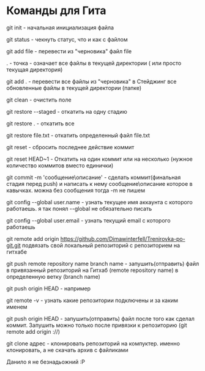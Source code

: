 # Команды для Гита
git init - начальная инициализация файла

git status - чекнуть статус, что и как с файлом

git add file - перевести из "черновика" файл file

. - точка - означает все файлы в текущей директории ( или просто текущая директория)

git add . - перевести все файлы из "черновика" в Стейджинг все обновленные файлы в текущей директории (папке)

git clean - очистить поле

git restore --staged  - откатить на одну стадию

git restore . - откатить все

git restore file.txt - откатить определенный файл file.txt

git reset - сбросить последнее действие коммит

git reset HEAD~1 - Откатить на один коммит или на несколько (нужное количество коммитов вместо единички)

git commit -m 'сообщение\описание' - сделать коммит(финальная стадия перед push) и написать к нему сообщение\описание которое в кавычках. можна без сообщения тогда -m не пишем

git config --global user.name - узнать текущее имя аккаунта с которого работаешь. я так понял --global не обязательно писать

git config --global user.email - узнать текущий email с которого работаешь

git remote add origin https://github.com/Dimawinterfell/Trenirovka-po-git.git подвязать свой локальный репозиторий с репозиторием на гитхабе

git push remote repository name branch name - запушить(отправить) файл в привязанный репозиторий на Гитхаб (remote repository name) в определенную ветку (branch name)

git push origin HEAD - например

git remote -v - узнать какие репозитории подключены и за каким именем

git push origin HEAD - запушить(отправить) файл после того как сделал коммит. Запушить можно только после привязки к репозиторию (git remote add origin ://)

git clone адрес - клонировать репозиторий на компуктер. именно клонировать, а не скачать архив с файликами

Данило я не безнадьожний :Р

